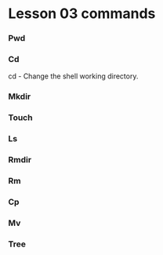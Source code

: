 # Lesson 03 commands

### Pwd
<div>
</div>


### Cd
<div>
cd - Change the shell working directory.
</div>


### Mkdir
<div>
</div>

### Touch 
<div>
</div>

### Ls
<div>
</div>

### Rmdir 
<div>
</div>

### Rm
<div>
</div>

### Cp
<div>
</div>

### Mv
<div>
</div>

### Tree
<div>
</div>
